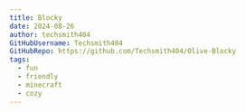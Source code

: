 ```yaml
---
title: Blocky
date: 2024-08-26
author: techsmith404
GitHubUsername: Techsmith404
GitHubRepo: https://github.com/Techsmith404/Olive-Blocky
tags:
  - fun
  - friendly
  - minecraft 
  - cozy
---
```


